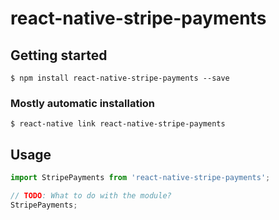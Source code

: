 # react-native-stripe-payments

## Getting started

`$ npm install react-native-stripe-payments --save`

### Mostly automatic installation

`$ react-native link react-native-stripe-payments`

## Usage
```javascript
import StripePayments from 'react-native-stripe-payments';

// TODO: What to do with the module?
StripePayments;
```
